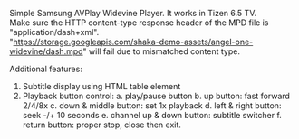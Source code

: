 Simple Samsung AVPlay Widevine Player.
It works in Tizen 6.5 TV.<br>
Make sure the HTTP content-type response header of the MPD file is "application/dash+xml".<br>
"https://storage.googleapis.com/shaka-demo-assets/angel-one-widevine/dash.mpd" will fail due to mismatched content type.

Additional features:
1. Subtitle display using HTML table element
2. Playback button control:
a. play/pause button
b. up button: fast forward 2/4/8x
c. down & middle button: set 1x playback
d. left & right button: seek -/+ 10 seconds
e. channel up & down button: subtitle switcher
f. return button: proper stop, close then exit.
